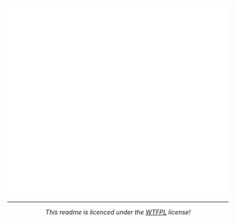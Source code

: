 ![Metrics](https://github.com/lammersbjorn/lammersbjorn/blob/master/github-metrics.svg)

---

<p align="center">
  <i>This readme is licenced under the <a href="">WTFPL</a> license! <br><br>
  <a href="https://visitcount.itsvg.in"><img src="https://visitcount.itsvg.in/api?id=walkxcode&amp;label=Profile%20Views&amp;color=2&amp;pretty=true" alt=""></a>
</p>
